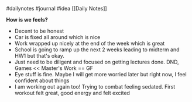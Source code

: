 #dailynotes #journal #idea
[[Daily Notes]]

**How is we feels?**
- Decent to be honest
- Car is fixed all around which is nice
- Work wrapped up nicely at the end of the week which is great
- School is going to ramp up the next 2 weeks leading to midterm and HW1 but that's okay.
- Just need to be diligent and focused on getting lectures done. DND, Games << Master's Work == GF
- Eye stuff is fine. Maybe I will get more worried later but right now, I feel confident about things
- I am working out again too! Trying to combat feeling sedated. First workout felt great, good energy and felt excited 